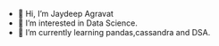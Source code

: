 - 👋 Hi, I’m Jaydeep Agravat
- 👀 I’m interested in Data Science.
- 🌱 I’m currently learning pandas,cassandra and DSA.
